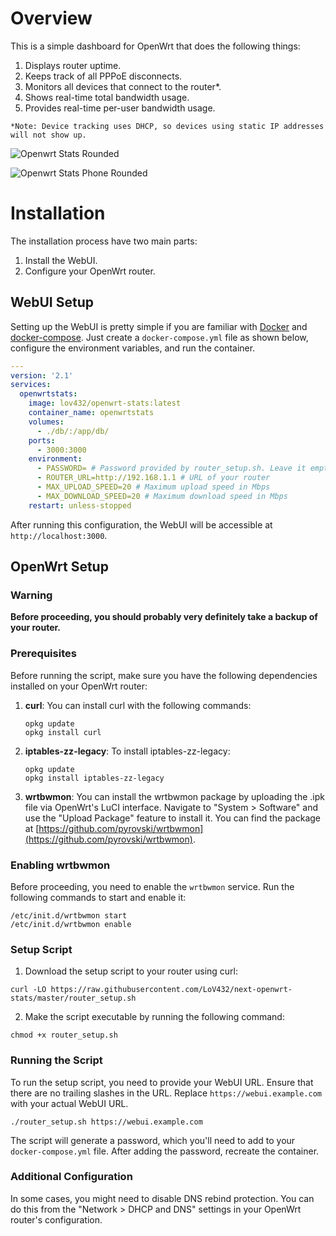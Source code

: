 # Overview

This is a simple dashboard for OpenWrt that does the following things:

1. Displays router uptime.
2. Keeps track of all PPPoE disconnects.
3. Monitors all devices that connect to the router*.
4. Shows real-time total bandwidth usage.
5. Provides real-time per-user bandwidth usage.

`*Note: Device tracking uses DHCP, so devices using static IP addresses will not show up.`


![Openwrt Stats Rounded](https://github.com/LoV432/next-openwrt-stats/assets/60856741/a0413b49-6ca9-4eaf-a128-7c836df9cd52)

![Openwrt Stats Phone Rounded](https://github.com/LoV432/next-openwrt-stats/assets/60856741/a16f40d3-09c6-4426-9875-eb181eed9239)



# Installation

The installation process have two main parts:

1. Install the WebUI.
2. Configure your OpenWrt router.

## WebUI Setup

Setting up the WebUI is pretty simple if you are familiar with [Docker](https://docs.docker.com/get-docker/) and [docker-compose](https://docs.docker.com/compose/). Just create a `docker-compose.yml` file as shown below, configure the environment variables, and run the container.

```yaml
---
version: '2.1'
services:
  openwrtstats:
    image: lov432/openwrt-stats:latest
    container_name: openwrtstats
    volumes:
      - ./db/:/app/db/
    ports:
      - 3000:3000
    environment:
      - PASSWORD= # Password provided by router_setup.sh. Leave it empty if you haven't set up the router yet.
      - ROUTER_URL=http://192.168.1.1 # URL of your router
      - MAX_UPLOAD_SPEED=20 # Maximum upload speed in Mbps
      - MAX_DOWNLOAD_SPEED=20 # Maximum download speed in Mbps
    restart: unless-stopped
```

After running this configuration, the WebUI will be accessible at `http://localhost:3000`.

## OpenWrt Setup

### Warning

**Before proceeding, you should probably very definitely take a backup of your router.**

### Prerequisites

Before running the script, make sure you have the following dependencies installed on your OpenWrt router:

1. **curl**:
   You can install curl with the following commands:

   ```shell
   opkg update
   opkg install curl
   ```

2. **iptables-zz-legacy**:
   To install iptables-zz-legacy:

   ```shell
   opkg update
   opkg install iptables-zz-legacy
   ```

3. **wrtbwmon**:
   You can install the wrtbwmon package by uploading the .ipk file via OpenWrt's LuCI interface. Navigate to "System > Software" and use the "Upload Package" feature to install it. You can find the package at [https://github.com/pyrovski/wrtbwmon](https://github.com/pyrovski/wrtbwmon).

### Enabling wrtbwmon

Before proceeding, you need to enable the `wrtbwmon` service. Run the following commands to start and enable it:

```shell
/etc/init.d/wrtbwmon start
/etc/init.d/wrtbwmon enable
```

### Setup Script

1. Download the setup script to your router using curl:

```shell
curl -LO https://raw.githubusercontent.com/LoV432/next-openwrt-stats/master/router_setup.sh
```

2. Make the script executable by running the following command:

```shell
chmod +x router_setup.sh
```

### Running the Script

To run the setup script, you need to provide your WebUI URL. Ensure that there are no trailing slashes in the URL. Replace `https://webui.example.com` with your actual WebUI URL.

```shell
./router_setup.sh https://webui.example.com
```

The script will generate a password, which you'll need to add to your `docker-compose.yml` file. After adding the password, recreate the container.

### Additional Configuration

In some cases, you might need to disable DNS rebind protection. You can do this from the "Network > DHCP and DNS" settings in your OpenWrt router's configuration.

